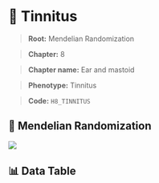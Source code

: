 # 🧪 Tinnitus

> **Root:** Mendelian Randomization

> **Chapter:** 8  

> **Chapter name:** Ear and mastoid

> **Phenotype:** Tinnitus  

> **Code:** `H8_TINNITUS`

## 🧬 Mendelian Randomization  

<img src="/MR/Figures/Forward/H8_TINNITUS.png"/>

## 📊 Data Table

<CsvTableMRF src="/MR_Data/Forward/H8_TINNITUS.csv"/>
